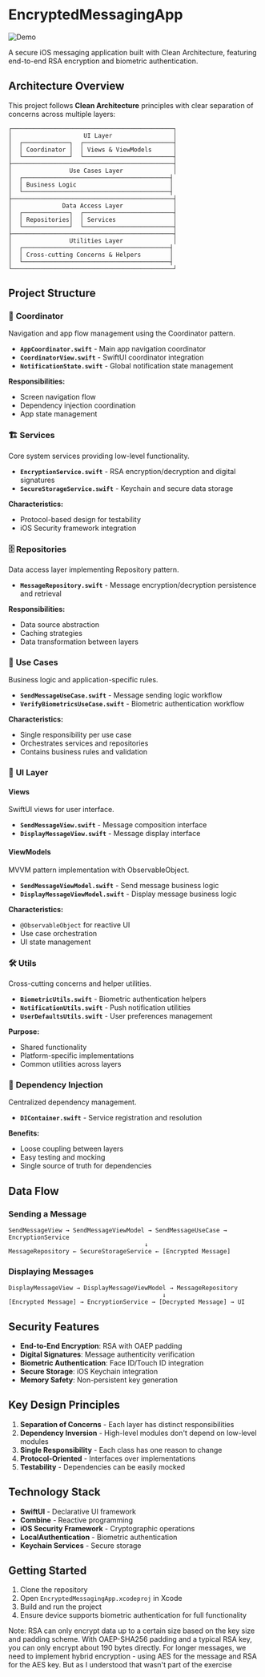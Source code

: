 # EncryptedMessagingApp
![Demo](https://github.com/user-attachments/assets/12e58f5b-5f46-47b0-aed1-d508f5a5ca66)

A secure iOS messaging application built with Clean Architecture, featuring end-to-end RSA encryption and biometric authentication.

## Architecture Overview

This project follows **Clean Architecture** principles with clear separation of concerns across multiple layers:

```
┌─────────────────────────────────────────────┐
│                    UI Layer                 │
│  ┌─────────────┐  ┌─────────────────────────┤
│  │ Coordinator │  │ Views & ViewModels      │
│  └─────────────┘  └─────────────────────────┤
├─────────────────────────────────────────────┤
│                Use Cases Layer              │
│  ┌─────────────────────────────────────────┤
│  │ Business Logic                          │
│  └─────────────────────────────────────────┤
├─────────────────────────────────────────────┤
│              Data Access Layer              │
│  ┌─────────────┐  ┌─────────────────────────┤
│  │ Repositories│  │ Services                │
│  └─────────────┘  └─────────────────────────┤
├─────────────────────────────────────────────┤
│                Utilities Layer              │
│  ┌─────────────────────────────────────────┤
│  │ Cross-cutting Concerns & Helpers        │
│  └─────────────────────────────────────────┤
└─────────────────────────────────────────────┘
```

## Project Structure

### 🎯 **Coordinator**

Navigation and app flow management using the Coordinator pattern.

- **`AppCoordinator.swift`** - Main app navigation coordinator
- **`CoordinatorView.swift`** - SwiftUI coordinator integration
- **`NotificationState.swift`** - Global notification state management

**Responsibilities:**

- Screen navigation flow
- Dependency injection coordination
- App state management

### 🏗️ **Services**

Core system services providing low-level functionality.

- **`EncryptionService.swift`** - RSA encryption/decryption and digital signatures
- **`SecureStorageService.swift`** - Keychain and secure data storage

**Characteristics:**

- Protocol-based design for testability
- iOS Security framework integration

### 🗄️ **Repositories**

Data access layer implementing Repository pattern.

- **`MessageRepository.swift`** - Message encryption/decryption persistence and retrieval

**Responsibilities:**

- Data source abstraction
- Caching strategies
- Data transformation between layers

### 💼 **Use Cases**

Business logic and application-specific rules.

- **`SendMessageUseCase.swift`** - Message sending logic workflow
- **`VerifyBiometricsUseCase.swift`** - Biometric authentication workflow

**Characteristics:**

- Single responsibility per use case
- Orchestrates services and repositories
- Contains business rules and validation

### 🎨 **UI Layer**

#### Views

SwiftUI views for user interface.

- **`SendMessageView.swift`** - Message composition interface
- **`DisplayMessageView.swift`** - Message display interface

#### ViewModels

MVVM pattern implementation with ObservableObject.

- **`SendMessageViewModel.swift`** - Send message business logic
- **`DisplayMessageViewModel.swift`** - Display message business logic

**Characteristics:**

- `@ObservableObject` for reactive UI
- Use case orchestration
- UI state management

### 🛠️ **Utils**

Cross-cutting concerns and helper utilities.

- **`BiometricUtils.swift`** - Biometric authentication helpers
- **`NotificationUtils.swift`** - Push notification utilities
- **`UserDefaultsUtils.swift`** - User preferences management

**Purpose:**

- Shared functionality
- Platform-specific implementations
- Common utilities across layers

### 🔧 **Dependency Injection**

Centralized dependency management.

- **`DIContainer.swift`** - Service registration and resolution

**Benefits:**

- Loose coupling between layers
- Easy testing and mocking
- Single source of truth for dependencies

## Data Flow

### Sending a Message

```
SendMessageView → SendMessageViewModel → SendMessageUseCase → EncryptionService
                                      ↓
MessageRepository ← SecureStorageService ← [Encrypted Message]
```

### Displaying Messages

```
DisplayMessageView → DisplayMessageViewModel → MessageRepository
                                           ↓
[Encrypted Message] → EncryptionService → [Decrypted Message] → UI
```

## Security Features

- **End-to-End Encryption**: RSA with OAEP padding
- **Digital Signatures**: Message authenticity verification
- **Biometric Authentication**: Face ID/Touch ID integration
- **Secure Storage**: iOS Keychain integration
- **Memory Safety**: Non-persistent key generation

## Key Design Principles

1. **Separation of Concerns** - Each layer has distinct responsibilities
2. **Dependency Inversion** - High-level modules don't depend on low-level modules
3. **Single Responsibility** - Each class has one reason to change
4. **Protocol-Oriented** - Interfaces over implementations
5. **Testability** - Dependencies can be easily mocked

## Technology Stack

- **SwiftUI** - Declarative UI framework
- **Combine** - Reactive programming
- **iOS Security Framework** - Cryptographic operations
- **LocalAuthentication** - Biometric authentication
- **Keychain Services** - Secure storage

## Getting Started

1. Clone the repository
2. Open `EncryptedMessagingApp.xcodeproj` in Xcode
3. Build and run the project
4. Ensure device supports biometric authentication for full functionality

Note: RSA can only encrypt data up to a certain size based on the key size and padding scheme.
With OAEP-SHA256 padding and a typical RSA key, you can only encrypt about 190 bytes directly.
For longer messages, we need to implement hybrid encryption - using AES for the message and RSA for the AES key.
But as I understood that wasn't part of the exercise

